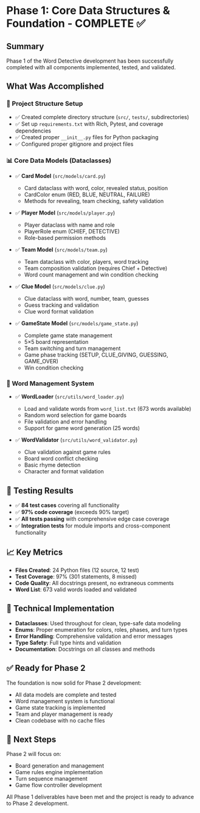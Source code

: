 # Phase 1: Core Data Structures & Foundation - COMPLETE ✅

## Summary
Phase 1 of the Word Detective development has been successfully completed with all components implemented, tested, and validated.

## What Was Accomplished

### 📁 Project Structure Setup
- ✅ Created complete directory structure (`src/`, `tests/`, subdirectories)
- ✅ Set up `requirements.txt` with Rich, Pytest, and coverage dependencies
- ✅ Created proper `__init__.py` files for Python packaging
- ✅ Configured proper gitignore and project files

### 📊 Core Data Models (Dataclasses)
- ✅ **Card Model** (`src/models/card.py`)
  - Card dataclass with word, color, revealed status, position
  - CardColor enum (RED, BLUE, NEUTRAL, FAILURE)
  - Methods for revealing, team checking, safety validation

- ✅ **Player Model** (`src/models/player.py`)
  - Player dataclass with name and role
  - PlayerRole enum (CHIEF, DETECTIVE)
  - Role-based permission methods

- ✅ **Team Model** (`src/models/team.py`)
  - Team dataclass with color, players, word tracking
  - Team composition validation (requires Chief + Detective)
  - Word count management and win condition checking

- ✅ **Clue Model** (`src/models/clue.py`)
  - Clue dataclass with word, number, team, guesses
  - Guess tracking and validation
  - Clue word format validation

- ✅ **GameState Model** (`src/models/game_state.py`)
  - Complete game state management
  - 5×5 board representation
  - Team switching and turn management
  - Game phase tracking (SETUP, CLUE_GIVING, GUESSING, GAME_OVER)
  - Win condition checking

### 🔧 Word Management System
- ✅ **WordLoader** (`src/utils/word_loader.py`)
  - Load and validate words from `word_list.txt` (673 words available)
  - Random word selection for game boards
  - File validation and error handling
  - Support for game word generation (25 words)

- ✅ **WordValidator** (`src/utils/word_validator.py`)
  - Clue validation against game rules
  - Board word conflict checking
  - Basic rhyme detection
  - Character and format validation

## 🧪 Testing Results
- ✅ **84 test cases** covering all functionality
- ✅ **97% code coverage** (exceeds 90% target)
- ✅ **All tests passing** with comprehensive edge case coverage
- ✅ **Integration tests** for module imports and cross-component functionality

## 📈 Key Metrics
- **Files Created**: 24 Python files (12 source, 12 test)
- **Test Coverage**: 97% (301 statements, 8 missed)
- **Code Quality**: All docstrings present, no extraneous comments
- **Word List**: 673 valid words loaded and validated

## 🔧 Technical Implementation
- **Dataclasses**: Used throughout for clean, type-safe data modeling
- **Enums**: Proper enumeration for colors, roles, phases, and turn types  
- **Error Handling**: Comprehensive validation and error messages
- **Type Safety**: Full type hints and validation
- **Documentation**: Docstrings on all classes and methods

## ✅ Ready for Phase 2
The foundation is now solid for Phase 2 development:
- All data models are complete and tested
- Word management system is functional
- Game state tracking is implemented
- Team and player management is ready
- Clean codebase with no cache files

## 🎯 Next Steps
Phase 2 will focus on:
- Board generation and management
- Game rules engine implementation
- Turn sequence management
- Game flow controller development

All Phase 1 deliverables have been met and the project is ready to advance to Phase 2 development.
